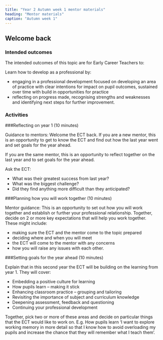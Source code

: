 ```yaml
---
title: "Year 2 Autumn week 1 mentor materials"
heading: "Mentor materials"
caption: "Autumn week 1"
---
```



## Welcome back

### Intended outcomes

The intended outcomes of this topic are for Early Career Teachers to:

Learn how to develop as a professional by:

- engaging in a professional development focused on developing an area of practice with clear intentions for impact on pupil outcomes, sustained over time with build in opportunities for practice
- reflecting on progress made, recognising strengths and weaknesses and identifying next steps for further improvement.                                                                                                                                                                                                                                                                                                                                     

### Activities

###Reflecting on year 1 (10 minutes)

Guidance to mentors:
Welcome the ECT back. If you are a new mentor, this is an opportunity to get to know the ECT and find out how the last year went and set goals for the year ahead.

If you are the same mentor, this is an opportunity to reflect together on the last year and to set goals for the year ahead.

Ask the ECT:

- What was their greatest success from last year?
- What was the biggest challenge?
- Did they find anything more difficult than they anticipated?
                                                                                                                                                                                                                                                    
###Planning how you will work together (10 minutes)

Mentor guidance:
This is an opportunity to set out how you will work together and establish or further your professional relationship.
Together, decide on 2 or more key expectations that will help you work together. These might include:

- making sure the ECT and the mentor come to the topic prepared
- deciding where and when you will meet
- the ECT will come to the mentor with any concerns
- how you will raise any issues with each other.
                                                                                                                                                                                                                                                                            
###Setting goals for the year ahead (10 minutes)

Explain that in this second year the ECT will be building on the learning from year 1. They will cover:

- Embedding a positive culture for learning
- How pupils learn – making it stick
- Enhancing classroom practice – grouping and tailoring
- Revisiting the importance of subject and curriculum knowledge
- Deepening assessment, feedback and questioning
- Continuing your professional development

Together, pick two or more of these areas and decide on particular things that the ECT would like to work on. E.g. How pupils learn
‘I want to explore working memory in more detail so that I know how to avoid overloading my pupils and increase the chance that they will remember what I teach them’.

